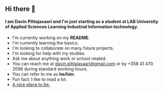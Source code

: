 ## Hi there 👋

#### I am Davin Pihlajasaari and I'm just starting as a student at LAB University of Applied Sciences Learning Industrial Information technology. 

- I'm currently working on my **README**.
- I'm currently learning the basics.
- I'm looking to collaborate on many future projects.
- I'm looking for help with my studies.
- Ask me about anything work or school related.
- You can reach me at davin.pihlajasaari@gmail.com or by +358 41 470 2096 during standard working hours.
- You can refer to me as **he/him**.
- Fun fact: I like to read a lot.
- [A nice place to be.](https://elab.lab.fi/en)
